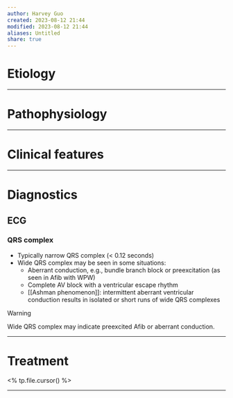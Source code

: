 ```yaml
---
author: Harvey Guo
created: 2023-08-12 21:44
modified: 2023-08-12 21:44
aliases: Untitled
share: true
---
```

# Etiology


---
# Pathophysiology


---
# Clinical features


---
# Diagnostics
## ECG
### QRS complex
- Typically narrow QRS complex (< 0.12 seconds)
- Wide QRS complex may be seen in some situations:
	- Aberrant conduction, e.g., bundle branch block or preexcitation (as seen in Afib with WPW)
	- Complete AV block with a ventricular escape rhythm
	- [[Ashman phenomenon]]: intermittent aberrant ventricular conduction results in isolated or short runs of wide QRS complexes

>[!warning] 
>Wide QRS complex may indicate preexcited Afib or aberrant conduction.

---
# Treatment
<% tp.file.cursor() %>

---
